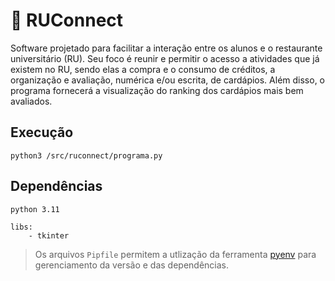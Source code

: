 # :link: RUConnect

Software projetado para facilitar a interação entre os alunos e o restaurante universitário (RU). Seu foco é reunir e permitir o acesso a atividades que já existem no RU, sendo elas a compra e o consumo de créditos, a organização e avaliação, numérica e/ou escrita, de cardápios. Além disso, o programa fornecerá a visualização do ranking dos cardápios mais bem avaliados.

## Execução

```
python3 /src/ruconnect/programa.py
```

## Dependências

```
python 3.11

libs:
    - tkinter
```

> Os arquivos `Pipfile` permitem a utlização da ferramenta <a href="https://github.com/pyenv/pyenv">pyenv</a> para gerenciamento da versão e das dependências.